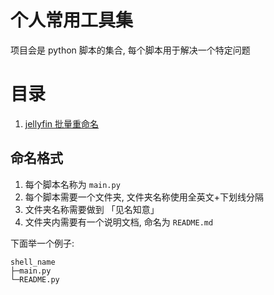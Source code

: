 # 个人常用工具集
项目会是 python 脚本的集合, 每个脚本用于解决一个特定问题

# 目录
1. [jellyfin 批量重命名](./jellyfin_renamer/)

## 命名格式
1. 每个脚本名称为 `main.py`
2. 每个脚本需要一个文件夹, 文件夹名称使用全英文+下划线分隔
3. 文件夹名称需要做到 「见名知意」
4. 文件夹内需要有一个说明文档, 命名为 `README.md`

下面举一个例子:
```
shell_name
├─main.py
└─README.py
```